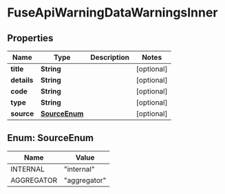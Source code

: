

# FuseApiWarningDataWarningsInner


## Properties

| Name | Type | Description | Notes |
|------------ | ------------- | ------------- | -------------|
|**title** | **String** |  |  [optional] |
|**details** | **String** |  |  [optional] |
|**code** | **String** |  |  [optional] |
|**type** | **String** |  |  [optional] |
|**source** | [**SourceEnum**](#SourceEnum) |  |  [optional] |



## Enum: SourceEnum

| Name | Value |
|---- | -----|
| INTERNAL | &quot;internal&quot; |
| AGGREGATOR | &quot;aggregator&quot; |



